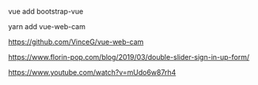 vue add bootstrap-vue

yarn add vue-web-cam

https://github.com/VinceG/vue-web-cam

https://www.florin-pop.com/blog/2019/03/double-slider-sign-in-up-form/

https://www.youtube.com/watch?v=mUdo6w87rh4
